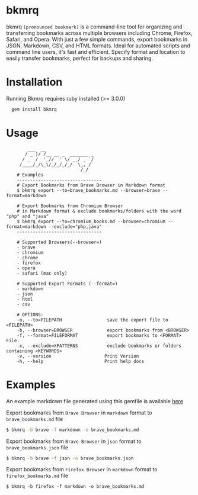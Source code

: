 # bkmrq
bkmrq `(pronounced bookmark)` is a command-line tool for organizing and transferring bookmarks across multiple browsers including Chrome, Firefox, Safari, and Opera. With just a few simple commands, export bookmarks in JSON, Markdown, CSV, and HTML formats. Ideal for automated scripts and command line users, it's fast and efficient. Specify format and location to easily transfer bookmarks, perfect for backups and sharing.

# Installation
Running Bkmrq requires ruby installed (>= 3.0.0)

```bash
  gem install bkmrq
```

# Usage
```
        ___  __
       / _ )/ /__ __ _  _______ _
      / _  /  '_//  ' \/ __/ _ `/
     /____/_/\_\/_/_/_/_/  \_, /
                            /_/
    # Examples
    --------------------------------
    # Export Bookmarks from Brave Browser in Markdown format
    $ bkmrq export --to=brave_bookmarks.md --browser=brave --format=markdown

    # Export Bookmarks from Chromium Browser
    # in Markdown format & exclude bookmarks/folders with the word "php" and "java"
    $ bkmrq export --to=chromium_books.md --browser=chromium --format=markdown --exclude="php,java"
    --------------------------------

    # Supported Browsers(--browser=)
    - brave
    - chromium
    - chrome
    - firefox
    - opera
    - safari (mac only)

    # Supported Export Formats (--format=)
    - markdown
    - json
    - html
    - csv

    # OPTIONS:
    -o, --to=FILEPATH                 save the export file to <FILEPATH>
    -b, --browser=BROWSER             export bookmarks from <BROWSER>
    -f, --format=FILEFORMAT           export bookmarks to <FORMAT> File.
    -x, --exclude=XPATTERNS           exclude bookmarks or folders containing <KEYWORDS>
    -v, --version                    Print Version
    -h, --help                       Print help docs
```

# Examples
An example markdown file generated using this gemfile is available [here](https://github.com/sreedevk/bookmarks/blob/main/README.md)

Export bookmarks from `Brave Browser` in `markdown` format to `brave_bookmarks.md` file  
```bash
$ bkmrq -b brave -f markdown -o brave_bookmarks.md
```

Export bookmarks from `Brave Browser` in `json` format to `brave_bookmarks.json` file  
```bash
$ bkmrq -b brave -f json -o brave_bookmarks.json
```

Export bookmarks from `Firefox Browser` in `markdown` format to `firefox_bookmarks.md` file
```
$ bkmrq -b firefox -f markdown -o brave_bookmarks.md
```

